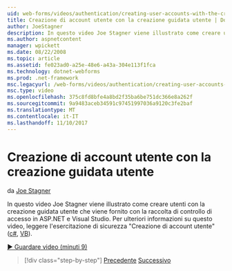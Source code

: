 ```yaml
---
uid: web-forms/videos/authentication/creating-user-accounts-with-the-create-user-wizard
title: Creazione di account utente con la creazione guidata utente | Documenti Microsoft
author: JoeStagner
description: In questo video Joe Stagner viene illustrato come creare utenti con la creazione guidata utente che viene fornito con la raccolta di controllo di accesso in ASP.NET e Visual Studio. F....
ms.author: aspnetcontent
manager: wpickett
ms.date: 08/22/2008
ms.topic: article
ms.assetid: fe023ad0-a25e-48e6-a43a-304e113f1fca
ms.technology: dotnet-webforms
ms.prod: .net-framework
msc.legacyurl: /web-forms/videos/authentication/creating-user-accounts-with-the-create-user-wizard
msc.type: video
ms.openlocfilehash: 375c8fd8bfe4a8bd2f35ba6be751dc366e8a262f
ms.sourcegitcommit: 9a9483aceb34591c97451997036a9120c3fe2baf
ms.translationtype: MT
ms.contentlocale: it-IT
ms.lasthandoff: 11/10/2017
---
```

<a name="creating-user-accounts-with-the-create-user-wizard"></a>Creazione di account utente con la creazione guidata utente
====================
da [Joe Stagner](https://github.com/JoeStagner)

In questo video Joe Stagner viene illustrato come creare utenti con la creazione guidata utente che viene fornito con la raccolta di controllo di accesso in ASP.NET e Visual Studio. Per ulteriori informazioni su questo video, leggere l'esercitazione di sicurezza "Creazione di account utente" ([c#](../../overview/older-versions-security/membership/creating-user-accounts-cs.md), [VB](../../overview/older-versions-security/membership/creating-user-accounts-vb.md)).

[&#9654; Guardare video (minuti 9)](https://channel9.msdn.com/Blogs/ASP-NET-Site-Videos/creating-user-accounts-with-the-create-user-wizard)

>[!div class="step-by-step"]
[Precedente](changing-membership-settings-in-the-default-membership-schema.md)
[Successivo](creating-user-accounts-programmatically.md)
